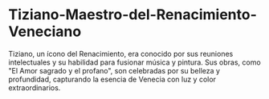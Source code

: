 # Tiziano-Maestro-del-Renacimiento-Veneciano
Tiziano, un ícono del Renacimiento, era conocido por sus reuniones intelectuales y su habilidad para fusionar música y pintura. Sus obras, como "El Amor sagrado y el profano", son celebradas por su belleza y profundidad, capturando la esencia de Venecia con luz y color extraordinarios.
